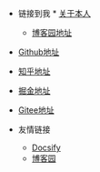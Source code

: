 <!-- _navbar.md -->

* 链接到我  * [关于本人](https://mp.weixin.qq.com/s/dCyKG6n6l5ICTl24dKNqbw) 
  * [博客园地址](https://www.cnblogs.com/Can-daydayup/)
* [Github地址](https://github.com/YSGStudyHards)
* [知乎地址](https://www.zhihu.com/people/ysgdaydayup)
* [掘金地址](https://juejin.cn/user/2770425031690333/posts)
* [Gitee地址](https://gitee.com/ysgdaydayup)


* 友情链接
    * [Docsify](https://docsify.js.org/#/)
    * [博客园](https://www.cnblogs.com/)